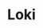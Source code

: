 ---
codehost: https://github.com/https://github.com/grafana/loki
logohandle: grafana_loki
sort: loki
title: Loki
website: https://github.com/grafana/loki
---
